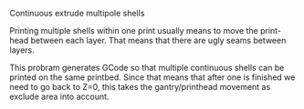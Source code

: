 Continuous extrude multipole shells

Printing multiple shells within one print usually means to move the print-head
between each layer. That means that there are ugly seams between layers.

This probram generates GCode so that multiple continuous shells can be
printed on the same printbed. Since that means that after one is finished
we need to go back to Z=0, this takes the gantry/printhead movement as
exclude area into account.
